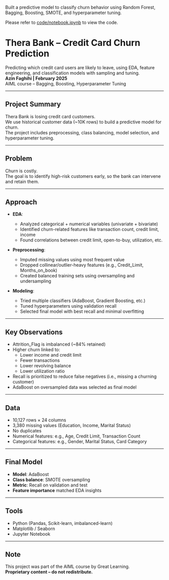 Built a predictive model to classify churn behavior using Random Forest, Bagging, Boosting, SMOTE, and hyperparameter tuning.

Please refer to [code/notebook.ipynb](code/notebook.ipynb) to view the code.


# Thera Bank – Credit Card Churn Prediction

Predicting which credit card users are likely to leave, using EDA, feature engineering, and classification models with sampling and tuning.  
**Azin Faghihi | February 2025**  
AIML course – Bagging, Boosting, Hyperparameter Tuning

---

## Project Summary

Thera Bank is losing credit card customers.  
We use historical customer data (~10K rows) to build a predictive model for churn.  
The project includes preprocessing, class balancing, model selection, and hyperparameter tuning.

---

## Problem

Churn is costly.  
The goal is to identify high-risk customers early, so the bank can intervene and retain them.

---

## Approach

- **EDA**:
  - Analyzed categorical + numerical variables (univariate + bivariate)
  - Identified churn-related features like transaction count, credit limit, income
  - Found correlations between credit limit, open-to-buy, utilization, etc.

- **Preprocessing**:
  - Imputed missing values using most frequent value
  - Dropped collinear/outlier-heavy features (e.g., Credit_Limit, Months_on_book)
  - Created balanced training sets using oversampling and undersampling

- **Modeling**:
  - Tried multiple classifiers (AdaBoost, Gradient Boosting, etc.)
  - Tuned hyperparameters using validation recall
  - Selected final model with best recall and minimal overfitting

---

## Key Observations

- Attrition_Flag is imbalanced (~84% retained)
- Higher churn linked to:
  - Lower income and credit limit
  - Fewer transactions
  - Lower revolving balance
  - Lower utilization ratio
- Recall is prioritized to reduce false negatives (i.e., missing a churning customer)
- AdaBoost on oversampled data was selected as final model

---

## Data

- 10,127 rows × 24 columns  
- 3,380 missing values (Education, Income, Marital Status)  
- No duplicates  
- Numerical features: e.g., Age, Credit Limit, Transaction Count  
- Categorical features: e.g., Gender, Marital Status, Card Category

---

## Final Model

- **Model**: AdaBoost  
- **Class balance**: SMOTE oversampling  
- **Metric**: Recall on validation and test  
- **Feature importance** matched EDA insights

---

## Tools

- Python (Pandas, Scikit-learn, imbalanced-learn)  
- Matplotlib / Seaborn  
- Jupyter Notebook

---

## Note

This project was part of the AIML course by Great Learning.  
**Proprietary content – do not redistribute.**
